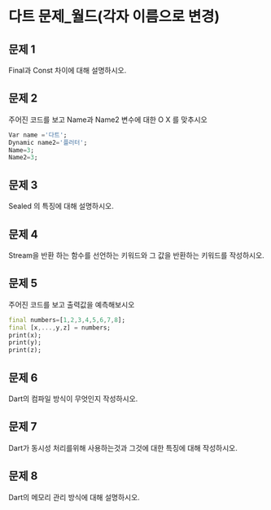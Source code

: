 # 다트 문제_월드(각자 이름으로 변경)

## 문제 1
Final과 Const 차이에 대해 설명하시오.



## 문제 2
주어진 코드를 보고 Name과 Name2 변수에 대한 O X 를 맞추시오

```dart
Var name ='다트';
Dynamic name2='플러터';
Name=3; 
Name2=3;
```

## 문제 3
Sealed 의 특징에 대해 설명하시오.


## 문제 4
Stream을 반환 하는 함수를 선언하는 키워드와 그 값을 반환하는 키워드를 작성하시오.


## 문제 5
주어진 코드를 보고 출력값을 예측해보시오

```dart
final numbers=[1,2,3,4,5,6,7,8];
final [x,...,y,z] = numbers;
print(x);
print(y);
print(z);
```

## 문제 6
Dart의 컴파일 방식이 무엇인지 작성하시오.


## 문제 7
Dart가 동시성 처리를위해 사용하는것과 그것에 대한 특징에 대해 작성하시오.


## 문제 8
Dart의 메모리 관리 방식에 대해 설명하시오.


